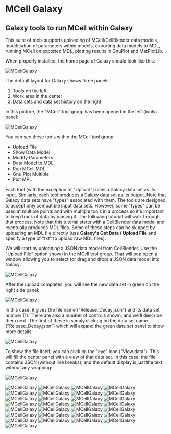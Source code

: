 # MCell Galaxy

## Galaxy tools to run MCell within Galaxy

This suite of tools supports uploading of MCell/CellBlender data models, 
modification of parameters within models, exporting data models to MDL,
running MCell on exported MDL, plotting results in GnuPlot and MatPlotLib.

When properly installed, the home page of Galaxy should look like this:

![MCellGalaxy](../images/00_front_page.png?raw=true "MCell running in Galaxy")

The default layout for Galaxy shows three panels:

1. Tools on the left
2. Work area in the center
3. Data sets and data set history on the right

In this picture, the "MCell" tool group has been opened in the left (tools) panel:

![MCellGalaxy](../images/00_mcell_open.png?raw=true "MCell in Galaxy")

You can see these tools within the MCell tool group:

* Upload File
* Show Data Model
* Modify Parameters
* Data Model to MDL
* Run MCell MDL
* Gnu Plot Multiple
* Plot MPL

Each tool (with the exception of "Upload") uses a Galaxy data set as its input.
Similarly, each tool produces a Galaxy data set as its output. Note that Galaxy
data sets have "types" associated with them. The tools are designed to accept only
compatible input data sets. However, some "types" can be used at multiple points
and with multiple tools in a process so it's important to keep track of data by naming it.
The following tutorial will walk through that process. Note that this tutorial starts
with a CellBlender data model and eventually produces MDL files. Some of these steps can
be skipped by uploading an MDL file directly (use **Galaxy's Get Data / Upload File** and
specify a type of "txt" to upload raw MDL files).

We will start by uploading a JSON data model from CellBlender. Use the "Upload File" option
shown in the MCell tool group. That will pop open a window allowing you to select (or drag
and drop) a JSON data model into Galaxy:


![MCellGalaxy](../images/00_upload_json_data_model.png?raw=true "MCell in Galaxy")

After the upload completes, you will see the new data set in green on the right side panel:

![MCellGalaxy](../images/01_first_data_set.png?raw=true "MCell in Galaxy")

In this case, it gives the file name ("Release_Decay.json") and its data set number (1).
There are also a number of controls shown, and we'll describe them next. The first of these
is simply clicking on the data set name ("Release_Decay.json") which will expand the green
data set panel to show more details:

![MCellGalaxy](../images/01_first_data_set_details.png?raw=true "MCell in Galaxy")

To show the file itself, you can click on the "eye" icon ("View data"). This will fill the
center panel with a view of that data set. In this case, the file contains JSON (without
line breaks), and the default display is just the text without any wrapping:

![MCellGalaxy](../images/01_first_data_set_eye_view.png?raw=true "MCell in Galaxy")


![MCellGalaxy](../images/01_show_data_model_tool.png?raw=true "MCell in Galaxy")
![MCellGalaxy](../images/02_modify_parameters_dr_2to3e4.png?raw=true "MCell in Galaxy")
![MCellGalaxy](../images/02_modify_parameters_empty.png?raw=true "MCell in Galaxy")
![MCellGalaxy](../images/02_show_data_model_details.png?raw=true "MCell in Galaxy")
![MCellGalaxy](../images/02_show_data_model_done.png?raw=true "MCell in Galaxy")
![MCellGalaxy](../images/02_show_data_model_eye_view.png?raw=true "MCell in Galaxy")
![MCellGalaxy](../images/03_modify_parameters_data_model.png?raw=true "MCell in Galaxy")
![MCellGalaxy](../images/03_modify_parameters_done.png?raw=true "MCell in Galaxy")
![MCellGalaxy](../images/03_modify_parameters_show_change.png?raw=true "MCell in Galaxy")
![MCellGalaxy](../images/04_data_model_to_mdl.png?raw=true "MCell in Galaxy")
![MCellGalaxy](../images/04_modify_parameters_details.png?raw=true "MCell in Galaxy")
![MCellGalaxy](../images/04_modify_parameters_show_done.png?raw=true "MCell in Galaxy")
![MCellGalaxy](../images/05_data_model_to_mdl_details.png?raw=true "MCell in Galaxy")
![MCellGalaxy](../images/05_data_model_to_mdl_done.png?raw=true "MCell in Galaxy")
![MCellGalaxy](../images/05_data_model_to_mdl_eye.png?raw=true "MCell in Galaxy")
![MCellGalaxy](../images/05_run_mcell_page.png?raw=true "MCell in Galaxy")
![MCellGalaxy](../images/10_gnu_plot_all_columns.png?raw=true "MCell in Galaxy")
![MCellGalaxy](../images/10_gnu_plot_setup.png?raw=true "MCell in Galaxy")
![MCellGalaxy](../images/10_mcell_result_eye.png?raw=true "MCell in Galaxy")
![MCellGalaxy](../images/10_mcell_result_tabular.png?raw=true "MCell in Galaxy")
![MCellGalaxy](../images/10_mcell_running.png?raw=true "MCell in Galaxy")
![MCellGalaxy](../images/11_gnu_plot_details.png?raw=true "MCell in Galaxy")
![MCellGalaxy](../images/11_gnu_plot_done.png?raw=true "MCell in Galaxy")
![MCellGalaxy](../images/11_gnu_plot_eye.png?raw=true "MCell in Galaxy")
![MCellGalaxy](../images/11_plot_mpl_blank.png?raw=true "MCell in Galaxy")
![MCellGalaxy](../images/11_plot_mpl_select_all.png?raw=true "MCell in Galaxy")
![MCellGalaxy](../images/12_plot_mpl_details.png?raw=true "MCell in Galaxy")
![MCellGalaxy](../images/12_plot_mpl.png?raw=true "MCell in Galaxy")
![MCellGalaxy](../images/12_plot_mpl_processing.png?raw=true "MCell in Galaxy")

